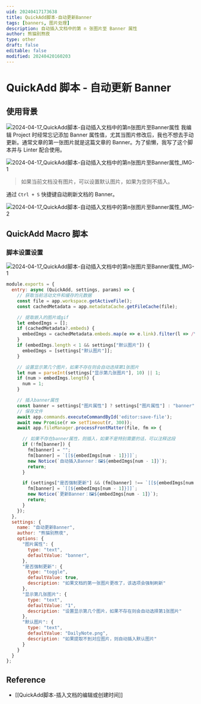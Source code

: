 ```yaml
---
uid: 20240417173638
title: QuickAdd脚本-自动更新Banner
tags: [banners, 图片处理]
description: 自动插入文档中的第 n 张图片至 Banner 属性
author: 熊猫别熬夜
type: other
draft: false
editable: false
modified: 20240420160203
---
```


# QuickAdd 脚本 - 自动更新 Banner

## 使用背景

![2024-04-17_QuickAdd脚本-自动插入文档中的第n张图片至Banner属性](https://cdn.pkmer.cn/images/202404281340395.png!pkmer)
我编辑 Project 时经常忘记添加 Banner 属性值，尤其当图片修改后，我也不想去手动更新。通常文章的第一张图片就是这篇文章的 Banner。为了偷懒，我写了这个脚本并与 Linter 配合使用。

![2024-04-17_QuickAdd脚本-自动插入文档中的第n张图片至Banner属性_IMG-1](https://cdn.pkmer.cn/images/202404281340396.png!pkmer)

> 如果当前文档没有图片，可以设置默认图片，如果为空则不插入。

通过 `Ctrl + S` 快捷键自动刷新文档的 Banner。

![2024-04-17_QuickAdd脚本-自动插入文档中的第n张图片至Banner属性_IMG-2](https://cdn.pkmer.cn/images/202404281340397.png!pkmer)

## QuickAdd Macro 脚本

### 脚本设置设置

![2024-04-17_QuickAdd脚本-自动插入文档中的第n张图片至Banner属性_IMG-1](https://cdn.pkmer.cn/images/202404281340396.png!pkmer)

```js
module.exports = {
  entry: async (QuickAdd, settings, params) => {
    // 获取当前活动文件和缓存的元数据
    const file = app.workspace.getActiveFile();
    const cachedMetadata = app.metadataCache.getFileCache(file);

    // 提取嵌入的图片或gif
    let embedImgs = [];
    if (cachedMetadata?.embeds) {
      embedImgs = cachedMetadata.embeds.map(e => e.link).filter(l => /\.(png|gif|jpe?g)$/.test(l));
    }
    if (embedImgs.length < 1 && settings["默认图片"]) {
      embedImgs = [settings["默认图片"]];
    }

    // 设置显示第几个图片，如果不存在则会自动选择第1张图片
    let num = parseInt(settings["显示第几张图片"], 10) || 1;
    if (num > embedImgs.length) {
      num = 1;
    }

    // 插入banner属性
    const banner = settings["图片属性"] ? settings["图片属性"] : "banner";
    // 保存文件
    await app.commands.executeCommandById('editor:save-file');
    await new Promise(r => setTimeout(r, 300));
    await app.fileManager.processFrontMatter(file, fm => {

      // 如果不存在banner属性，则插入，如果不是特别需要的话，可以注释这段
      if (!fm[banner]) {
        fm[banner] = "";
        fm[banner] = `[[${embedImgs[num - 1]}]]`;
        new Notice(`自动插入Banner：🖼${embedImgs[num - 1]}`);
        return;
      }

      if (settings["是否强制更新"] && (fm[banner] !== `[[${embedImgs[num - 1]}]]`)) {
        fm[banner] = `[[${embedImgs[num - 1]}]]`;
        new Notice(`更新Banner：🖼${embedImgs[num - 1]}`);
        return;
      }
    });
  },
  settings: {
    name: "自动更新Banner",
    author: "熊猫别熬夜",
    options: {
      "图片属性": {
        type: "text",
        defaultValue: "banner",
      },
      "是否强制更新": {
        type: "toggle",
        defaultValue: true,
        description: "如果文档的第一张图片更改了，该选项会强制刷新"
      },
      "显示第几张图片": {
        type: "text",
        defaultValue: "1",
        description: "设置显示第几个图片，如果不存在则会自动选择第1张图片"
      },
      "默认图片": {
        type: "text",
        defaultValue: "DailyNote.png",
        description: "如果提取不到对应图片，则自动插入默认图片"
      }
    }
  }
};

```

## Reference

- [[QuickAdd脚本-插入文档的编辑或创建时间]]
